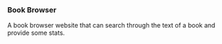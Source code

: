 ### Book Browser
A book browser website that can search through the text of a book and provide some stats.
